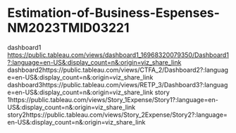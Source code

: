# Estimation-of-Business-Espenses-NM2023TMID03221

dashboard1 https://public.tableau.com/views/dashboard1_16968320079350/Dashboard1?:language=en-US&:display_count=n&:origin=viz_share_link
dashboard2https://public.tableau.com/views/CTFA_2/Dashboard2?:language=en-US&:display_count=n&:origin=viz_share_link
dashboard3https://public.tableau.com/views/RETP_3/Dashboard3?:language=en-US&:display_count=n&:origin=viz_share_link
story 1https://public.tableau.com/views/Story_1Expense/Story1?:language=en-US&:display_count=n&:origin=viz_share_link
story2https://public.tableau.com/views/Story_2Expense/Story2?:language=en-US&:display_count=n&:origin=viz_share_link
